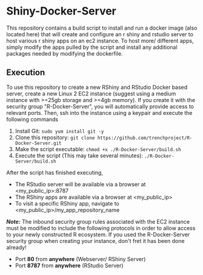 # Shiny-Docker-Server

This repository contains a build script to install and run a docker image (also located here) that will create and configure an r shiny and rstudio server to host various r shiny apps on an ec2 instance. To host more/ different apps, simply modify the apps pulled by the script and install any additional packages needed by modifying the dockerfile.  

## Execution 
To use this repository to create a new RShiny and RStudio Docker based server, create a new Linux 2 EC2 instance (suggest using a medium instance with >=25gb storage and >=4gb memory). If you create it with the security group "R-Docker-Server", you will automatically provide access to relevant ports.
Then, ssh into the instance using a keypair and execute the following commands 
1. Install Git: 
`sudo yum install git -y`
2. Clone this repository: 
`git clone https://github.com/trenchproject/R-Docker-Server.git`
3. Make the script executable: 
`chmod +x ./R-Docker-Server/build.sh`
4. Execute the script (This may take several minutes): 
`./R-Docker-Server/build.sh`


After the script has finished executing, 
- The RStudio server will be available via a browser at <my_public_ip>:8787 
- The RShiny apps are available via a browser at <my_public_ip>
- To visit a specific RShiny app, navigate to <my_public_ip>/my_app_repository_name

***Note:*** The inbound security group rules associated with the EC2 instance must be modified to include the following protocols in order to allow access to your newly constructed R ecosystem. If you used the R-Docker-Server security group when creating your instance, don't fret it has been done already!
- Port **80** from **anywhere** (Webserver/ RShiny Server)
- Port **8787** from **anywhere** (RStudio Server) 
